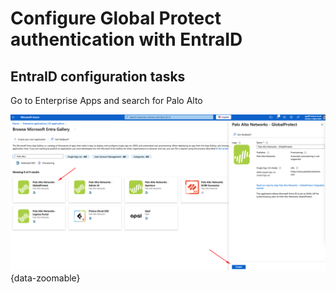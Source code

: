 

# Configure Global Protect authentication with EntraID

## EntraID configuration tasks

Go to Enterprise Apps and search for Palo Alto

![](./images/entraid1.png){data-zoomable}







<script setup>
import { onMounted } from 'vue';
import mediumZoom from 'medium-zoom';

onMounted(() => {
  mediumZoom('[data-zoomable]', { background: 'var(--vp-c-bg)' });
});
</script>

<style>
.medium-zoom-overlay {
  z-index: 30;
}

.medium-zoom-image {
  z-index: 31;
}
</style>